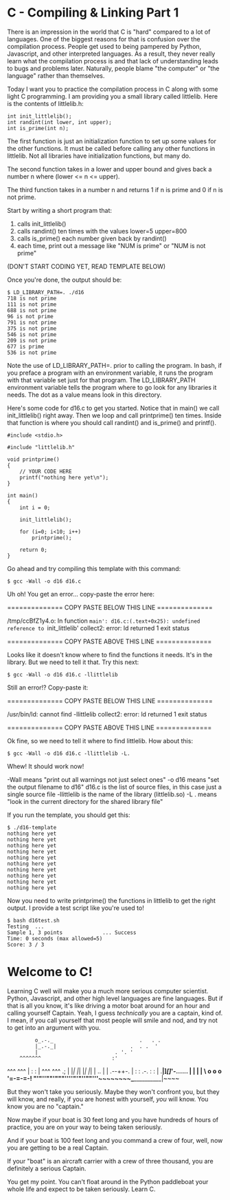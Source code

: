# C - Compiling & Linking Part 1

There is an impression in the world that C is "hard" compared to a lot of languages.  One of the biggest reasons for that is confusion over the compilation process.  People get used to being pampered by Python, Javascript, and other interpreted languages.  As a result, they never really learn what the compilation process is and that lack of understanding leads to bugs and problems later.  Naturally, people blame "the computer" or "the language" rather than themselves.

Today I want you to practice the compilation process in C along with some light C programming.  I am providing you a small library called littlelib.  Here is the contents of littlelib.h:

    int init_littlelib();
    int randint(int lower, int upper);
    int is_prime(int n);

The first function is just an initialization function to set up some values for the other functions.  It must be called before calling any other functions in littlelib.  Not all libraries have initialization functions, but many do.
    
The second function takes in a lower and upper bound and gives back a number n where (lower <= n <= upper).

The third function takes in a number n and returns 1 if n is prime and 0 if n is not prime.

Start by writing a short program that:

1) calls init_littlelib()
2) calls randint() ten times with the values lower=5 upper=800 
3) calls is_prime() each number given back by randint()
4) each time, print out a message like "NUM is prime" or "NUM is not prime"

(DON'T START CODING YET, READ TEMPLATE BELOW)

Once you're done, the output should be:

    $ LD_LIBRARY_PATH=. ./d16 
    718 is not prime
    111 is not prime
    688 is not prime
    96 is not prime
    791 is not prime
    375 is not prime
    546 is not prime
    209 is not prime
    677 is prime
    536 is not prime

Note the use of LD_LIBRARY_PATH=. prior to calling the program.  In bash, if you preface a program with an environment variable, it runs the program with that variable set just for that program.  The LD_LIBRARY_PATH environment variable tells the program where to go look for any libraries it needs.  The dot as a value means look in this directory.

Here's some code for d16.c to get you started.  Notice that in main() we call init_littlelib() right away.  Then we loop and call printprime() ten times.  Inside that function is where you should call randint() and is_prime() and printf().

    #include <stdio.h> 

    #include "littlelib.h"

    void printprime()
    {
        // YOUR CODE HERE
        printf("nothing here yet\n");
    }

    int main() 
    { 
        int i = 0;
    
        init_littlelib();
        
        for (i=0; i<10; i++)
            printprime();
        
        return 0; 
    }

Go ahead and try compiling this template with this command:

    $ gcc -Wall -o d16 d16.c
    
Uh oh!  You get an error... copy-paste the error here:

============== COPY PASTE BELOW THIS LINE ==============

/tmp/ccBfZ1y4.o: In function `main':
d16.c:(.text+0x25): undefined reference to `init_littlelib'
collect2: error: ld returned 1 exit status

============== COPY PASTE ABOVE THIS LINE ==============

Looks like it doesn't know where to find the functions it needs.  It's in the library.  But we need to tell it that.  Try this next:

    $ gcc -Wall -o d16 d16.c -llittlelib

Still an error!?  Copy-paste it:
    
============== COPY PASTE BELOW THIS LINE ==============

/usr/bin/ld: cannot find -llittlelib
collect2: error: ld returned 1 exit status

============== COPY PASTE ABOVE THIS LINE ==============

Ok fine, so we need to tell it where to find littlelib.  How about this:

    $ gcc -Wall -o d16 d16.c -llittlelib -L.
    
Whew!  It should work now!
    
-Wall           means "print out all warnings not just select ones"
-o d16          means "set the output filename to d16"
d16.c           is the list of source files, in this case just a single source file
-llittlelib     is the name of the library (littlelib.so)
-L .            means "look in the current directory for the shared library file"

If you run the template, you should get this:

    $ ./d16-template 
    nothing here yet
    nothing here yet
    nothing here yet
    nothing here yet
    nothing here yet
    nothing here yet
    nothing here yet
    nothing here yet
    nothing here yet
    nothing here yet

Now you need to write printprime() the functions in littlelib to get the right output.  I provide a test script like you're used to!

    $ bash d16test.sh 
    Testing  ...
    Sample 1, 3 points             ... Success
    Time: 0 seconds (max allowed=5)
    Score: 3 / 3


# Welcome to C!

Learning C well will make you a much more serious computer scientist.  Python, Javascript, and other high level languages are fine languages.  But if that is all you know, it's like driving a motor boat around for an hour and calling yourself Captain.  Yeah, I guess *technically* you are a captain, kind of.  I mean, if you call yourself that most people will smile and nod, and try not to get into an argument with you.

             o_.-._                            .   . .
             |_.-._|                        .  . .  ' 
             |                         . '. '
        ^^^^^^^                       :'
^^^ ^^^ | : : | ^^^ ^^^              .;
| |_| |_|     |_| |_| |              ..
|                     |           .--++-.
|  :   :  .-.  :   :  |        .__|]_[]_'-...... 
|         | |         |         \ o o o '=-=-=-!
"'"''""'"""''''"'"''""'''~~~~~~~~\_____________|~~~~

But they won't take you seriously.  Maybe they won't confront you, but they will know, and really, if you are honest with yourself, *you* will know.  You know you are no "captain."

Now maybe if your boat is 30 feet long and you have hundreds of hours of practice, you are on your way to being taken seriously.

And if your boat is 100 feet long and you command a crew of four, well, now you are getting to be a real Captain.

If your "boat" is an aircraft carrier with a crew of three thousand, you are definitely a serious Captain.

You get my point.  You can't float around in the Python paddleboat your whole life and expect to be taken seriously.  Learn C.
